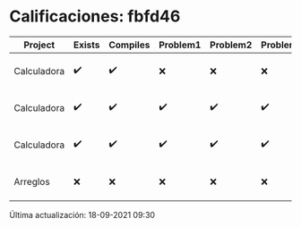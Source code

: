 # Calificaciones: fbfd46
|Project|Exists|Compiles|Problem1|Problem2|Problem3|Extra|CommitHash|CommitDate|CheckDate|Comments|DueDate|Grade|
|-|-|-|-|-|-|-|-|-|-|-|-|-|
|Calculadora|✔️|✔️|❌|❌|❌|✔️|fa573769db1a98340b3b511d324458aee1233a18|15-09-2021 18:39:25|15-09-2021 19:04:37|Revisa la operación suma-No implementaste operaciones con números flotantes-Revisa la operación división|17-09-2021 21:00:00|7.333333333333333|
|Calculadora|✔️|✔️|✔️|✔️|✔️|✔️|af46a803e9a7785228b8b78e826b979c550a7d50|17-09-2021 18:02:58|17-09-2021 19:14:36|nan|17-09-2021 21:00:00|10.0|
|Calculadora|✔️|✔️|✔️|✔️|✔️|✔️|320cf341c4c339d5b84df3e6911bd14d6534f61d|17-09-2021 20:49:17|17-09-2021 21:28:46|nan|17-09-2021 21:00:00|10.0|
|Arreglos|❌|❌|❌|❌|❌|❌|NA|NA|18-09-2021 09:30:46|No se encontró el archivo en PracticasComputacionI/Arreglos/Arreglos.cpp|24-09-2021 21:00:00|5.0|

Última actualización: 18-09-2021 09:30
